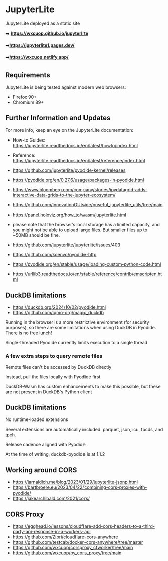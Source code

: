 # JupyterLite 

JupyterLite deployed as a static site

➡️ **https://wxcuop.github.io/jupyterlite**

➡️**https://jupyterlite1.pages.dev/**

➡️**https://wxcuop.netlify.app/**
## Requirements

JupyterLite is being tested against modern web browsers:

- Firefox 90+
- Chromium 89+

## Further Information and Updates

For more info, keep an eye on the JupyterLite documentation:

- How-to Guides: https://jupyterlite.readthedocs.io/en/latest/howto/index.html
- Reference: https://jupyterlite.readthedocs.io/en/latest/reference/index.html

- https://github.com/jupyterlite/pyodide-kernel/releases
- https://pyodide.org/en/0.27.6/usage/packages-in-pyodide.html

- https://www.bloomberg.com/company/stories/ipydatagrid-adds-interactive-data-grids-to-the-jupyter-ecosystem/
- https://github.com/innovationOUtside/ouseful_jupyterlite_utils/tree/main

- https://panel.holoviz.org/how_to/wasm/jupyterlite.html
- please note that the browser’s local storage has a limited capacity, and you might not be able to upload large files. But smaller files up to ~50MB should be fine.

- https://github.com/jupyterlite/jupyterlite/issues/403
- https://github.com/koenvo/pyodide-http
- https://pyodide.org/en/stable/usage/loading-custom-python-code.html

- https://urllib3.readthedocs.io/en/stable/reference/contrib/emscripten.html

## DuckDB limitations
- https://duckdb.org/2024/10/02/pyodide.html
- https://github.com/iqmo-org/magic_duckdb

Running in the browser is a more restrictive environment (for security purposes), so there are some limitations when using DuckDB in Pyodide. There is no free lunch!

Single-threaded
Pyodide currently limits execution to a single thread

### A few extra steps to query remote files
Remote files can't be accessed by DuckDB directly

Instead, pull the files locally with Pyodide first

DuckDB-Wasm has custom enhancements to make this possible, but these are not present in DuckDB's Python client


## DuckDB limitations
No runtime-loaded extensions

Several extensions are automatically included: parquet, json, icu, tpcds, and tpch.

Release cadence aligned with Pyodide

At the time of writing, duckdb-pyodide is at 1.1.2


## Working around CORS
- https://jarnaldich.me/blog/2023/01/29/jupyterlite-jsonp.html
- https://bartbroere.eu/2023/04/22/combining-cors-proxies-with-pyodide/
- https://jakearchibald.com/2021/cors/

## CORS Proxy
- https://egghead.io/lessons/cloudflare-add-cors-headers-to-a-third-party-api-response-in-a-workers-api
- https://github.com/Zibri/cloudflare-cors-anywhere
- https://github.com/testcab/docker-cors-anywhere/tree/master
- https://github.com/wxcuop/corsproxy_cfworker/tree/main
- https://github.com/wxcuop/py_cors_proxy/tree/main

